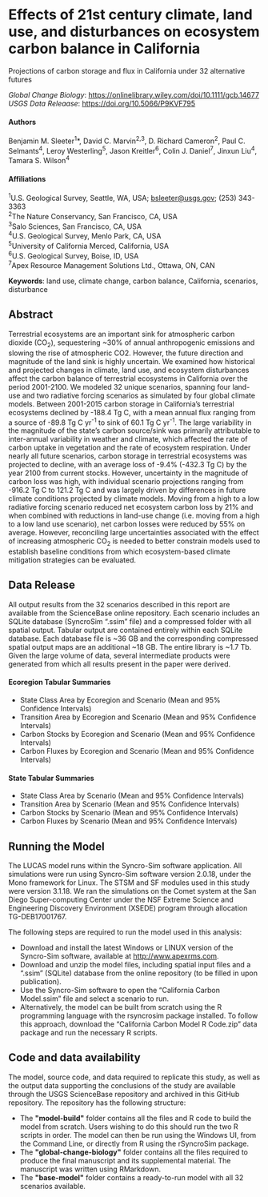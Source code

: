 # Effects of 21st century climate, land use, and disturbances on ecosystem carbon balance in California

Projections of carbon storage and flux in California under 32 alternative futures

*Global Change Biology*: https://onlinelibrary.wiley.com/doi/10.1111/gcb.14677
*USGS Data Releaase*: https://doi.org/10.5066/P9KVF795

#### Authors
Benjamin M. Sleeter<sup>1</sup>*, David C. Marvin<sup>2,3</sup>, D. Richard Cameron<sup>2</sup>, Paul C. Selmants<sup>4</sup>, Leroy Westerling<sup>5</sup>, Jason Kreitler<sup>6</sup>, Colin J. Daniel<sup>7</sup>, Jinxun Liu<sup>4</sup>, Tamara S. Wilson<sup>4</sup>

#### Affiliations
<sup>1</sup>U.S. Geological Survey, Seattle, WA, USA; bsleeter@usgs.gov; (253) 343-3363  
<sup>2</sup>The Nature Conservancy, San Francisco, CA, USA  
<sup>3</sup>Salo Sciences, San Francisco, CA, USA  
<sup>4</sup>U.S. Geological Survey, Menlo Park, CA, USA  
<sup>5</sup>University of California Merced, California, USA  
<sup>6</sup>U.S. Geological Survey, Boise, ID, USA  
<sup>7</sup>Apex Resource Management Solutions Ltd., Ottawa, ON, CAN  

**Keywords**: land use, climate change, carbon balance, California, scenarios, disturbance

## Abstract
Terrestrial ecosystems are an important sink for atmospheric carbon dioxide (CO<sub>2</sub>), sequestering ~30% of annual anthropogenic emissions and slowing the rise of atmospheric CO2. However, the future direction and magnitude of the land sink is highly uncertain. We examined how historical and projected changes in climate, land use, and ecosystem disturbances affect the carbon balance of terrestrial ecosystems in California over the period 2001-2100. We modeled 32 unique scenarios, spanning four land-use and two radiative forcing scenarios as simulated by four global climate models. Between 2001-2015 carbon storage in California’s terrestrial ecosystems declined by -188.4 Tg C, with a mean annual flux ranging from a source of -89.8 Tg C yr<sup>-1</sup> to sink of 60.1 Tg C yr<sup>-1</sup>. The large variability in the magnitude of the state’s carbon source/sink was primarily attributable to inter-annual variability in weather and climate, which affected the rate of carbon uptake in vegetation and the rate of ecosystem respiration. Under nearly all future scenarios, carbon storage in terrestrial ecosystems was projected to decline, with an average loss of -9.4% (-432.3 Tg C) by the year 2100 from current stocks. However, uncertainty in the magnitude of carbon loss was high, with individual scenario projections ranging from -916.2 Tg C to 121.2 Tg C and was largely driven by differences in future climate conditions projected by climate models. Moving from a high to a low radiative forcing scenario reduced net ecosystem carbon loss by 21% and when combined with reductions in land-use change (i.e. moving from a high to a low land use scenario), net carbon losses were reduced by 55% on average. However, reconciling large uncertainties associated with the effect of increasing atmospheric CO<sub>2</sub> is needed to better constrain models used to establish baseline conditions from which ecosystem-based climate mitigation strategies can be evaluated.

## Data Release
All output results from the 32 scenarios described in this report are available from the ScienceBase online repository. Each scenario includes an SQLite database (SyncroSim “.ssim” file) and a compressed folder with all spatial output. Tabular output are contained entirely within each SQLite database. Each database file is ~36 GB and the corresponding compressed spatial output maps are an additional ~18 GB. The entire library is ~1.7 Tb. Given the large volume of data, several intermediate products were generated from which all results present in the paper were derived.

#### Ecoregion Tabular Summaries

* State Class Area by Ecoregion and Scenario (Mean and 95% Confidence Intervals)
* Transition Area by Ecoregion and Scenario (Mean and 95% Confidence Intervals)
* Carbon Stocks by Ecoregion and Scenario (Mean and 95% Confidence Intervals)
* Carbon Fluxes by Ecoregion and Scenario (Mean and 95% Confidence Intervals)

#### State Tabular Summaries

* State Class Area by Scenario (Mean and 95% Confidence Intervals)
* Transition Area by Scenario (Mean and 95% Confidence Intervals)
* Carbon Stocks by Scenario (Mean and 95% Confidence Intervals)
* Carbon Fluxes by Scenario (Mean and 95% Confidence Intervals)

## Running the Model
The LUCAS model runs within the Syncro-Sim software application. All simulations were run using Syncro-Sim software version 2.0.18, under the Mono framework for Linux. The STSM and SF modules used in this study were version 3.1.18. We ran the simulations on the Comet system at the San Diego Super-computing Center under the NSF Extreme Science and Engineering Discovery Environment (XSEDE) program through allocation TG-DEB17001767.

The following steps are required to run the model used in this analysis:

* Download and install the latest Windows or LINUX version of the Syncro-Sim software, available at http://www.apexrms.com.
* Download and unzip the model files, including spatial input files and a “.ssim” (SQLite) database from the online repository (to be filled in upon publication).
* Use the Syncro-Sim software to open the “California Carbon Model.ssim” file and select a scenario to run.
* Alternatively, the model can be built from scratch using the R programming language with the rsyncrosim package installed. To follow this approach, download the “California Carbon Model R Code.zip” data package and run the necessary R scripts.

## Code and data availability
The model, source code, and data required to replicate this study, as well as the output data supporting the conclusions of the study are available through the USGS ScienceBase repository and archived in this GitHub repository. The repository has the following structure:

* The **"model-build"** folder contains all the files and R code to build the model from scratch. Users wishing to do this should run the two R scripts in order. The model can then be run using the Windows UI, from the Command Line, or directly from R using the rSyncroSim package.
* The **"global-change-biology"** folder contains all the files required to produce the final manuscript and its supplemental material. The manuscript was written using RMarkdown. 
* The **"base-model"** folder contains a ready-to-run model with all 32 scenarios available.



